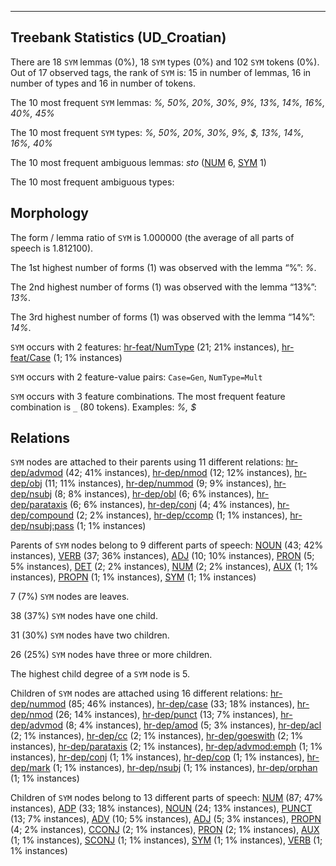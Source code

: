 

--------------------------------------------------------------------------------

## Treebank Statistics (UD_Croatian)

There are 18 `SYM` lemmas (0%), 18 `SYM` types (0%) and 102 `SYM` tokens (0%).
Out of 17 observed tags, the rank of `SYM` is: 15 in number of lemmas, 16 in number of types and 16 in number of tokens.

The 10 most frequent `SYM` lemmas: <em>%, 50%, 20%, 30%, 9%, 13%, 14%, 16%, 40%, 45%</em>

The 10 most frequent `SYM` types:  <em>%, 50%, 20%, 30%, 9%, $, 13%, 14%, 16%, 40%</em>

The 10 most frequent ambiguous lemmas: <em>sto</em> ([NUM]() 6, [SYM]() 1)

The 10 most frequent ambiguous types:  



## Morphology

The form / lemma ratio of `SYM` is 1.000000 (the average of all parts of speech is 1.812100).

The 1st highest number of forms (1) was observed with the lemma “%”: <em>%</em>.

The 2nd highest number of forms (1) was observed with the lemma “13%”: <em>13%</em>.

The 3rd highest number of forms (1) was observed with the lemma “14%”: <em>14%</em>.

`SYM` occurs with 2 features: [hr-feat/NumType]() (21; 21% instances), [hr-feat/Case]() (1; 1% instances)

`SYM` occurs with 2 feature-value pairs: `Case=Gen`, `NumType=Mult`

`SYM` occurs with 3 feature combinations.
The most frequent feature combination is `_` (80 tokens).
Examples: <em>%, $</em>


## Relations

`SYM` nodes are attached to their parents using 11 different relations: [hr-dep/advmod]() (42; 41% instances), [hr-dep/nmod]() (12; 12% instances), [hr-dep/obj]() (11; 11% instances), [hr-dep/nummod]() (9; 9% instances), [hr-dep/nsubj]() (8; 8% instances), [hr-dep/obl]() (6; 6% instances), [hr-dep/parataxis]() (6; 6% instances), [hr-dep/conj]() (4; 4% instances), [hr-dep/compound]() (2; 2% instances), [hr-dep/ccomp]() (1; 1% instances), [hr-dep/nsubj:pass]() (1; 1% instances)

Parents of `SYM` nodes belong to 9 different parts of speech: [NOUN]() (43; 42% instances), [VERB]() (37; 36% instances), [ADJ]() (10; 10% instances), [PRON]() (5; 5% instances), [DET]() (2; 2% instances), [NUM]() (2; 2% instances), [AUX]() (1; 1% instances), [PROPN]() (1; 1% instances), [SYM]() (1; 1% instances)

7 (7%) `SYM` nodes are leaves.

38 (37%) `SYM` nodes have one child.

31 (30%) `SYM` nodes have two children.

26 (25%) `SYM` nodes have three or more children.

The highest child degree of a `SYM` node is 5.

Children of `SYM` nodes are attached using 16 different relations: [hr-dep/nummod]() (85; 46% instances), [hr-dep/case]() (33; 18% instances), [hr-dep/nmod]() (26; 14% instances), [hr-dep/punct]() (13; 7% instances), [hr-dep/advmod]() (8; 4% instances), [hr-dep/amod]() (5; 3% instances), [hr-dep/acl]() (2; 1% instances), [hr-dep/cc]() (2; 1% instances), [hr-dep/goeswith]() (2; 1% instances), [hr-dep/parataxis]() (2; 1% instances), [hr-dep/advmod:emph]() (1; 1% instances), [hr-dep/conj]() (1; 1% instances), [hr-dep/cop]() (1; 1% instances), [hr-dep/mark]() (1; 1% instances), [hr-dep/nsubj]() (1; 1% instances), [hr-dep/orphan]() (1; 1% instances)

Children of `SYM` nodes belong to 13 different parts of speech: [NUM]() (87; 47% instances), [ADP]() (33; 18% instances), [NOUN]() (24; 13% instances), [PUNCT]() (13; 7% instances), [ADV]() (10; 5% instances), [ADJ]() (5; 3% instances), [PROPN]() (4; 2% instances), [CCONJ]() (2; 1% instances), [PRON]() (2; 1% instances), [AUX]() (1; 1% instances), [SCONJ]() (1; 1% instances), [SYM]() (1; 1% instances), [VERB]() (1; 1% instances)

